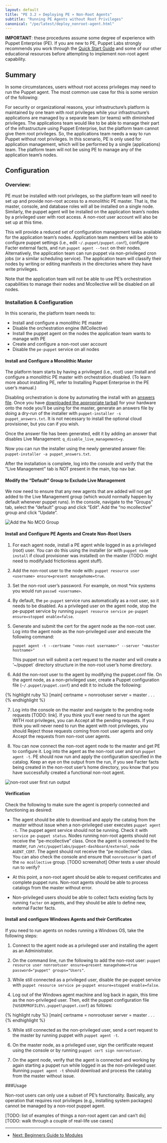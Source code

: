 ```yaml
---
layout: default
title: "PE 3.2 » Deploying PE » Non-Root Agents"
subtitle: "Running PE Agents without Root Privileges"
canonical: "/pe/latest/deploy_nonroot-agent.html"
---
```



**IMPORTANT**: these procedures assume some degree of experience with Puppet Enterprise (PE). If you are new to PE, Puppet Labs strongly recommends you work through the [Quick Start Guide](./quick_start.html) and some of our other educational resources before attempting to implement non-root agent capability.

Summary
------
 
In some circumstances, users without root access privileges may need to run the Puppet agent. The most common use case for this is some version of the following: 

For security or organizational reasons, your infrastructure’s platform is maintained by one team with root privileges while your infrastructure’s applications are managed by a separate team (or teams) with diminished privileges. The applications team would like to be able to manage their part of the infrastructure using Puppet Enterprise, but the platform team cannot give them root privileges. So, the applications team needs a way to run Puppet without root privileges. In this scenario, PE is only used for application management, which will be performed by a single (applications) team. The platform team will not be using PE to manage any of the application team’s nodes.

Configuration
------

### Overview:

PE *must* be installed with root privileges, so the platform team will need to set up and provide non-root access to a monolithic PE master. That is, the master, console, and database roles will all be installed on a single node. Similarly, the puppet agent will be installed on the application team’s nodes by a privileged user with root access. A non-root user account will also be set up at this time.
 
This will provide a reduced set of configuration management tasks available for the application team’s nodes. Application team members will be able to configure puppet settings (i.e., edit `~/.puppet/puppet.conf`), configure Facter external facts, and run `puppet agent --test` on their nodes. Alternatively, the application team can run puppet via non-privileged cron jobs (or a similar scheduling service). The application team will classify their nodes by writing or editing manifests in the directories where they have write privileges.

Note that the application team will not be able to use PE’s orchestration capabilities to manage their nodes and Mcollective will be disabled on all nodes. 

### Installation & Configuration

In this scenario, the platform team needs to:

   * Install and configure a monolithic PE master
   * Disable the orchestration engine (MCollective)
   * Install the puppet agent on the nodes the application team wants to manage with PE
   * Create and configure a non-root user account
   * Disable the `pe-puppet` service on all nodes

#### Install and Configure a Monolithic Master

The platform team starts by having a privileged (i.e., root) user install and configure a monolithic PE master with orchestration disabled. (To learn more about installing PE, refer to Installing Puppet Enterprise in the PE user’s manual.)

Disabling orchestration is done by automating the install with an [answers file](../pe/latest/install_automated.html). Once you have [downloaded the appropriate tarball](http://info.puppetlabs.com/download-pe.html) for your hardware onto the node you’ll be using for the master, generate an answers file by doing a dry-run of the installer with `puppet-installer -s puppet_answers.txt`.  It is not necessary to install the optional cloud provisioner, but you can if you wish.

Once the answer file has been generated, edit it by adding an answer that disables Live Management: `q_disable_live_management=y`.

Now you can run the installer using the newly generated answer file: `puppet-installer -a puppet_answers.txt`. 

After the installation is complete, log into the console and verify that the "Live Management" tab is NOT present in the main, top nav bar.

#### Modify the “Default” Group to Exclude Live Management

We now need to ensure that any new agents that are added will not get added to the Live Management group (which would normally happen by default whenever puppet runs). 
In the console, navigate to the “Groups” tab, select the “default” group and click “Edit”.
Add the “no mcollective” group and click “Update”.

![Add the No MCO Group][add_no_mco_group]

#### Install and Configure PE Agents and Create Non-Root Users

1. For each agent node, install a PE agent while logged in as a privileged (root) user. You can do this using the installer (or with `puppet node install` if cloud provisioner was installed) on the master (TODO: might need to modify/add frictionless agent stuff).

2. Add the non-root user to the node with: `puppet resource user <username> ensure=present managehome=true`.

3. Set the non-root user’s password. For example, on most *nix systems you would run `passwd <username>`.

4. By default, the `pe-puppet` service runs automatically as a root user, so it needs to be disabled. As a privileged user on the agent node, stop the pe-puppet service by running `puppet resource service pe-puppet ensure=stopped enable=false`.

5. Generate and submit the cert for the agent node as the non-root user.  Log into the agent node as the non-privileged user and execute the following command: 

    `puppet agent -t --certname "<non-root username>" --server "<master hostname>"`

    This puppet run will submit a cert request to the master and will create a ‘~/puppet` directory structure in the non-root user’s home directory.

6. Add the non-root user to the agent by modifying the puppet.conf file. On the agent node, as a non-privileged user, create a Puppet configuration file (`~/.puppet/puppet.conf`) and edit it to include  the following:

{% highlight ruby %}
    [main]
    certname = nonrootuser
    server = master
     .
     .
     .
{% endhighlight %}     

7. Log into the console on the master and navigate to the pending node requests [TODO: link]. If you think you’ll ever need to run the agent WITH root privileges, you can Accept all the pending requests. If you think you will never need to run the agent with root privileges, you should Reject those requests coming from root user agents and only Accept the requests from non-root user agents.

8. You can now connect the non-root agent node to the master and get PE to configure it. Log into the agent as the non-root user and run `puppet agent -t`. PE should now run and apply the configuration specified in the catalog. Keep an eye on the output from the run, if you see Facter facts being created in the non-root user’s home directory, you know that you have successfully created a functional non-root agent. 

![non-root user first run output][nonrootuser_first_run]

#### Verification
Check the following to make sure the agent is properly connected and functioning as desired:

- The agent should be able to download and apply the catalog from the master without issue when a non-privileged user executes `puppet agent -t`.
The puppet agent service should not be running. Check it with `service pe-puppet status`.
Nodes running non-root agents should not receive the “pe-mcollective” class. Once the agent is connected to the master, run `/etc/puppetlabs/puppet-dashboard/external_node AGENT_CERT`. The agent should not receive the “pe mcollective” class. You can also check the console and ensure that `nonrootuser` is part of the `no mcollective` group. [TODO screenshot]
Other tests a user should run to verify?

- At this point, a non-root agent should be able to request certificates and complete puppet runs. Non-root agents should be able to process catalogs from the master without error. 

- Non-privileged users should be able to collect facts existing facts by running `facter` on agents, and they should be able to define new, external Facter facts.

#### Install and configure Windows Agents and their Certificates

If you need to run agents on nodes running a Windows OS, take the following steps:

1. Connect to the agent node as a privileged user and installing the agent as an Administrator. 

2. On the command line, run the following to add the non-root user: `puppet resource user nonrootuser ensure=present managehome=true password="puppet" groups="Users"`.

3. While still connected as a privileged user, disable the pe-puppet service with `puppet resource service pe-puppet ensure=stopped enable=false`.

4. Log out of the Windows agent machine and log back in again, this time as the non-privileged user. Then, edit the puppet configuration file (`%USERPROFILE%\.puppet\puppet.conf`) as follows:

{% highlight ruby %}
    [main]
    certname = nonrootuser
    server = master
    .
    .
    .
{% endhighlight %}

5. While still connected as the non-privileged user, send a cert request to the master by running puppet with `puppet agent -t`. 

6. On the master node, as a privileged user, sign the certificate request using the console or by running `puppet cert sign nonrootuser`. 

7. On the agent node, verify that the agent is connected and working by again starting a puppet run while logged in as the non-privileged user. Running `puppet agent -t` should download and process the catalog from the master without issue.

###Usage

Non-root users can only use a subset of PE’s functionality. Basically, any operation that requires root privileges (e.g., installing system packages) cannot be managed by a non-root puppet agent.

[TODO: list of examples of things a non-root agent can and can’t do]
[TODO: walk through a couple of real-life use cases]


[add_no_mco_group]: .images/console/add_no_mco_group.png
[nonrootuser_first_run]: .images/console/nonrootuser_first_run.png

* * *

- [Next: Beginners Guide to Modules](../guides/module_guides/bgtm.html)